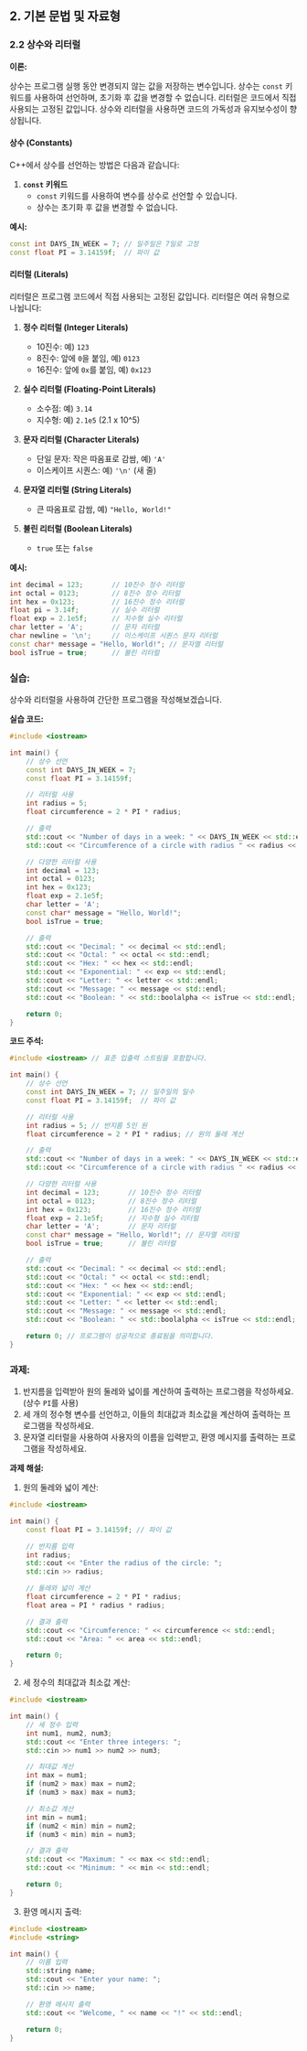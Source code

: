 ## 2. 기본 문법 및 자료형

### **2.2 상수와 리터럴**

**이론:**

상수는 프로그램 실행 동안 변경되지 않는 값을 저장하는 변수입니다. 상수는 `const` 키워드를 사용하여 선언하며, 초기화 후 값을 변경할 수 없습니다. 리터럴은 코드에서 직접 사용되는 고정된 값입니다. 상수와 리터럴을 사용하면 코드의 가독성과 유지보수성이 향상됩니다.

#### **상수 (Constants)**

C++에서 상수를 선언하는 방법은 다음과 같습니다:

1. **`const` 키워드**
   - `const` 키워드를 사용하여 변수를 상수로 선언할 수 있습니다.
   - 상수는 초기화 후 값을 변경할 수 없습니다.

**예시:**

```cpp
const int DAYS_IN_WEEK = 7; // 일주일은 7일로 고정
const float PI = 3.14159f;  // 파이 값
```

#### **리터럴 (Literals)**

리터럴은 프로그램 코드에서 직접 사용되는 고정된 값입니다. 리터럴은 여러 유형으로 나뉩니다:

1. **정수 리터럴 (Integer Literals)**
   - 10진수: 예) `123`
   - 8진수: 앞에 `0`을 붙임, 예) `0123`
   - 16진수: 앞에 `0x`를 붙임, 예) `0x123`

2. **실수 리터럴 (Floating-Point Literals)**
   - 소수점: 예) `3.14`
   - 지수형: 예) `2.1e5` (2.1 x 10^5)

3. **문자 리터럴 (Character Literals)**
   - 단일 문자: 작은 따옴표로 감쌈, 예) `'A'`
   - 이스케이프 시퀀스: 예) `'\n'` (새 줄)

4. **문자열 리터럴 (String Literals)**
   - 큰 따옴표로 감쌈, 예) `"Hello, World!"`

5. **불린 리터럴 (Boolean Literals)**
   - `true` 또는 `false`

**예시:**

```cpp
int decimal = 123;       // 10진수 정수 리터럴
int octal = 0123;        // 8진수 정수 리터럴
int hex = 0x123;         // 16진수 정수 리터럴
float pi = 3.14f;        // 실수 리터럴
float exp = 2.1e5f;      // 지수형 실수 리터럴
char letter = 'A';       // 문자 리터럴
char newline = '\n';     // 이스케이프 시퀀스 문자 리터럴
const char* message = "Hello, World!"; // 문자열 리터럴
bool isTrue = true;      // 불린 리터럴
```

### **실습:**

상수와 리터럴을 사용하여 간단한 프로그램을 작성해보겠습니다.

**실습 코드:**

```cpp
#include <iostream>

int main() {
    // 상수 선언
    const int DAYS_IN_WEEK = 7;
    const float PI = 3.14159f;

    // 리터럴 사용
    int radius = 5;
    float circumference = 2 * PI * radius;

    // 출력
    std::cout << "Number of days in a week: " << DAYS_IN_WEEK << std::endl;
    std::cout << "Circumference of a circle with radius " << radius << " is: " << circumference << std::endl;

    // 다양한 리터럴 사용
    int decimal = 123;
    int octal = 0123;
    int hex = 0x123;
    float exp = 2.1e5f;
    char letter = 'A';
    const char* message = "Hello, World!";
    bool isTrue = true;

    // 출력
    std::cout << "Decimal: " << decimal << std::endl;
    std::cout << "Octal: " << octal << std::endl;
    std::cout << "Hex: " << hex << std::endl;
    std::cout << "Exponential: " << exp << std::endl;
    std::cout << "Letter: " << letter << std::endl;
    std::cout << "Message: " << message << std::endl;
    std::cout << "Boolean: " << std::boolalpha << isTrue << std::endl;

    return 0;
}
```

**코드 주석:**

```cpp
#include <iostream> // 표준 입출력 스트림을 포함합니다.

int main() {
    // 상수 선언
    const int DAYS_IN_WEEK = 7; // 일주일의 일수
    const float PI = 3.14159f;  // 파이 값

    // 리터럴 사용
    int radius = 5; // 반지름 5인 원
    float circumference = 2 * PI * radius; // 원의 둘레 계산

    // 출력
    std::cout << "Number of days in a week: " << DAYS_IN_WEEK << std::endl;
    std::cout << "Circumference of a circle with radius " << radius << " is: " << circumference << std::endl;

    // 다양한 리터럴 사용
    int decimal = 123;       // 10진수 정수 리터럴
    int octal = 0123;        // 8진수 정수 리터럴
    int hex = 0x123;         // 16진수 정수 리터럴
    float exp = 2.1e5f;      // 지수형 실수 리터럴
    char letter = 'A';       // 문자 리터럴
    const char* message = "Hello, World!"; // 문자열 리터럴
    bool isTrue = true;      // 불린 리터럴

    // 출력
    std::cout << "Decimal: " << decimal << std::endl;
    std::cout << "Octal: " << octal << std::endl;
    std::cout << "Hex: " << hex << std::endl;
    std::cout << "Exponential: " << exp << std::endl;
    std::cout << "Letter: " << letter << std::endl;
    std::cout << "Message: " << message << std::endl;
    std::cout << "Boolean: " << std::boolalpha << isTrue << std::endl; // boolalpha를 사용하여 true/false로 출력

    return 0; // 프로그램이 성공적으로 종료됨을 의미합니다.
}
```

### **과제:**

1. 반지름을 입력받아 원의 둘레와 넓이를 계산하여 출력하는 프로그램을 작성하세요. (상수 `PI`를 사용)
2. 세 개의 정수형 변수를 선언하고, 이들의 최대값과 최소값을 계산하여 출력하는 프로그램을 작성하세요.
3. 문자열 리터럴을 사용하여 사용자의 이름을 입력받고, 환영 메시지를 출력하는 프로그램을 작성하세요.

**과제 해설:**

1. 원의 둘레와 넓이 계산:

```cpp
#include <iostream>

int main() {
    const float PI = 3.14159f; // 파이 값

    // 반지름 입력
    int radius;
    std::cout << "Enter the radius of the circle: ";
    std::cin >> radius;

    // 둘레와 넓이 계산
    float circumference = 2 * PI * radius;
    float area = PI * radius * radius;

    // 결과 출력
    std::cout << "Circumference: " << circumference << std::endl;
    std::cout << "Area: " << area << std::endl;

    return 0;
}
```

2. 세 정수의 최대값과 최소값 계산:

```cpp
#include <iostream>

int main() {
    // 세 정수 입력
    int num1, num2, num3;
    std::cout << "Enter three integers: ";
    std::cin >> num1 >> num2 >> num3;

    // 최대값 계산
    int max = num1;
    if (num2 > max) max = num2;
    if (num3 > max) max = num3;

    // 최소값 계산
    int min = num1;
    if (num2 < min) min = num2;
    if (num3 < min) min = num3;

    // 결과 출력
    std::cout << "Maximum: " << max << std::endl;
    std::cout << "Minimum: " << min << std::endl;

    return 0;
}
```

3. 환영 메시지 출력:

```cpp
#include <iostream>
#include <string>

int main() {
    // 이름 입력
    std::string name;
    std::cout << "Enter your name: ";
    std::cin >> name;

    // 환영 메시지 출력
    std::cout << "Welcome, " << name << "!" << std::endl;

    return 0;
}
```
